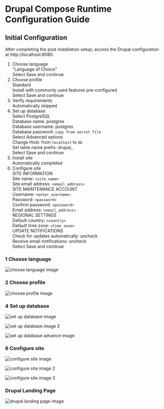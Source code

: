 # Drupal Compose Runtime Configuration Guide


## Initial Configuration


After completing the post installation setup; access the Drupal 
configuration at http://localhost:8080.


1. Choose language  
   "Language of Choice"  
   Select Save and continue  
2. Choose profile  
   Standard  
   Install with commonly used features pre-configured  
   Select Save and continue  
3. Verify requirements  
   Automatically skipped  
4. Set up database  
   Select PostgreSQL  
   Database name: postgres  
   Database username: postgres  
   Database password: `copy from secret file`  
   Select Advanced options  
   Change Host: from `localhost` to `db`  
   Set table name prefix: drupal_  
   Select Save and continue  
5. Install site  
   Automatically completed  
6. Configure site  
   SITE INFORMATION  
     Site name: `<site_name>`  
     Site email address: `<email_address>`  
   SITE MAINTENANCE ACCOUNT  
     Username: `<enter_username>`  
     Password: `<password>`  
     Confirm password: `<password>`  
     Email address: `<email_address>`  
   REGIONAL SETTINGS  
     Default country: `<country>`  
     Default time zone: `<time zone>`  
  UPDATE NOTIFICATIONS  
     Check for updates automatically: uncheck  
     Receive email notifications: uncheck  
  Select Save and continue  


### 1 Choose language


![choose language image](./image/drupal_1_choose_language.png "Choose language")


### 2 Choose profile


![choose profile image](./image/drupal_2_choose_profile.png "Choose profile")


### 4 Set up database


![set up database image](./image/drupal_4_set_up_database.png "Set up database")

![set up database image 2](./image/drupal_4_set_up_database_2.png "Set up database continued")

![set up database advance image](./image/drupal_4_set_up_database_advance.png "Set up database advance options")


### 6 Configure site


![configure site image](./image/drupal_6_configure_site.png "Configure site")

![configure site image 2](./image/drupal_6_configure_site_2.png "Configure site continued")

![configure site image 3](./image/drupal_6_configure_site_3.png "Configure site continued")


### Drupal Landing Page


![drupal landing page image](./image/drupal_landing_page.png "Drupal landing page")
